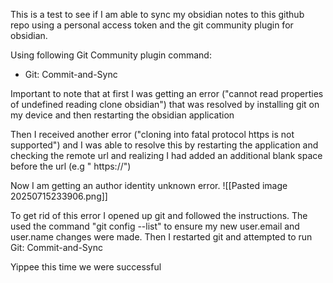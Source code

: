 This is a test to see if I am able to sync my obsidian notes to this github repo using a personal access token and the git community plugin for obsidian.

Using following Git Community plugin command: 
- Git: Commit-and-Sync

Important to note that at first I was getting an error ("cannot read properties of undefined reading clone obsidian") that was resolved by installing git on my device and then restarting the obsidian application

Then I received another error ("cloning into fatal protocol https is not supported") and I was able to resolve this by restarting the application and checking the remote url and realizing I had added an additional blank space before the url (e.g " https://")

Now I am getting an author identity unknown error. ![[Pasted image 20250715233906.png]]

To get rid of this error I opened up git and followed the instructions. The used the command "git config --list" to ensure my new user.email and user.name changes were made. Then I restarted git and attempted to run  Git: Commit-and-Sync

Yippee this time we were successful 